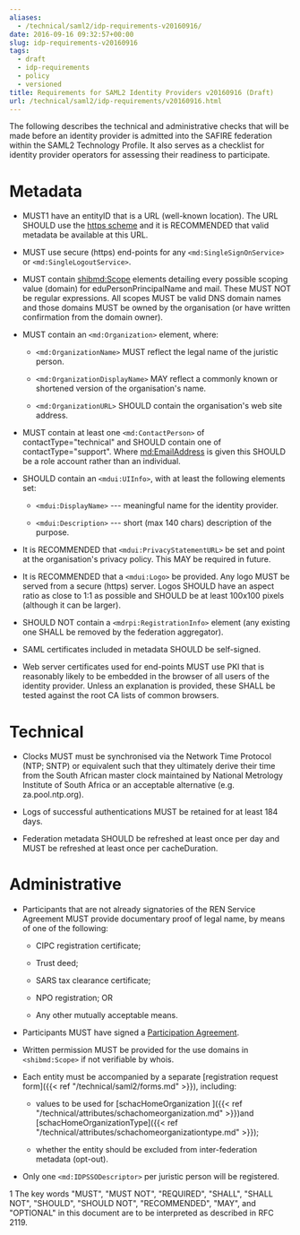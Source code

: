 ```yaml
---
aliases:
  - /technical/saml2/idp-requirements-v20160916/
date: 2016-09-16 09:32:57+00:00
slug: idp-requirements-v20160916
tags:
  - draft
  - idp-requirements
  - policy
  - versioned
title: Requirements for SAML2 Identity Providers v20160916 (Draft)
url: /technical/saml2/idp-requirements/v20160916.html
---
```


The following describes the technical and administrative checks that will be made before an identity provider is admitted into the SAFIRE federation within the SAML2 Technology Profile. It also serves as a checklist for identity provider operators for assessing their readiness to participate.

# Metadata

  * MUST1 have an entityID that is a URL (well-known location). The URL SHOULD use the [https scheme](https://tools.ietf.org/html/rfc2818#section-2.4) and it is RECOMMENDED that valid metadata be available at this URL.

  * MUST use secure (https) end-points for any `<md:SingleSignOnService>` or `<md:SingleLogoutService>`.

  * MUST contain <shibmd:Scope> elements detailing every possible scoping value (domain) for eduPersonPrincipalName and mail. These MUST NOT be regular expressions. All scopes MUST be valid DNS domain names and those domains MUST be owned by the organisation (or have written confirmation from the domain owner).

  * MUST contain an `<md:Organization>` element, where:

    * `<md:OrganizationName>` MUST reflect the legal name of the juristic person.

    * `<md:OrganizationDisplayName>` MAY reflect a commonly known or shortened version of the organisation's name.

    * `<md:OrganizationURL>` SHOULD contain the organisation's web site address.

  * MUST contain at least one `<md:ContactPerson>` of contactType="technical" and SHOULD contain one of contactType="support". Where <md:EmailAddress> is given this SHOULD be a role account rather than an individual.

  * SHOULD contain an `<mdui:UIInfo>`, with at least the following elements set:

    * `<mdui:DisplayName>` --- meaningful name for the identity provider.

    * `<mdui:Description>` --- short (max 140 chars) description of the purpose.

  * It is RECOMMENDED that `<mdui:PrivacyStatementURL>` be set and point at the organisation's privacy policy. This MAY be required in future.

  * It is RECOMMENDED that a `<mdui:Logo>` be provided. Any logo MUST be served from a secure (https) server. Logos SHOULD have an aspect ratio as close to 1:1 as possible and SHOULD be at least 100x100 pixels (although it can be larger).

  * SHOULD NOT contain a `<mdrpi:RegistrationInfo>` element (any existing one SHALL be removed by the federation aggregator).

  * SAML certificates included in metadata SHOULD be self-signed.

  * Web server certificates used for end-points MUST use PKI that is reasonably likely to be embedded in the browser of all users of the identity provider. Unless an explanation is provided, these SHALL be tested against the root CA lists of common browsers.

# Technical

  * Clocks MUST must be synchronised via the Network Time Protocol (NTP; SNTP) or equivalent such that they ultimately derive their time from the South African master clock maintained by National Metrology Institute of South Africa or an acceptable alternative (e.g. za.pool.ntp.org).

  * Logs of successful authentications MUST be retained for at least 184 days.

  * Federation metadata SHOULD be refreshed at least once per day and MUST be refreshed at least once per cacheDuration.

# Administrative

  * Participants that are not already signatories of the REN Service Agreement MUST provide documentary proof of legal name, by means of one of the following:

    * CIPC registration certificate;

    * Trust deed;

    * SARS tax clearance certificate;

    * NPO registration; OR

    * Any other mutually acceptable means.

  * Participants MUST have signed a [Participation Agreement](/safire/policy/participation/).

  * Written permission MUST be provided for the use domains in `<shibmd:Scope>` if not verifiable by whois.

  * Each entity must be accompanied by a separate [registration request form]({{< ref "/technical/saml2/forms.md" >}}), including:

    * values to be used for [schacHomeOrganization ]({{< ref "/technical/attributes/schachomeorganization.md" >}})and [schacHomeOrganizationType]({{< ref "/technical/attributes/schachomeorganizationtype.md" >}});

    * whether the entity should be excluded from inter-federation metadata (opt-out).

  * Only one `<md:IDPSSODescriptor>` per juristic person will be registered.

1 The key words "MUST", "MUST NOT", "REQUIRED", "SHALL", "SHALL NOT", "SHOULD", "SHOULD NOT", "RECOMMENDED", "MAY", and "OPTIONAL" in this document are to be interpreted as described in RFC 2119.

